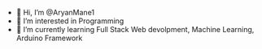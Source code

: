 - 👋 Hi, I’m @AryanMane1
- 👀 I’m interested in Programming
- 🌱 I’m currently learning Full Stack Web devolpment, Machine Learning, Arduino Framework

<!---
AryanMane1/AryanMane1 is a ✨ special ✨ repository because its `README.md` (this file) appears on your GitHub profile.
You can click the Preview link to take a look at your changes.
--->
